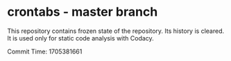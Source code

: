 # crontabs - master branch

This repository contains frozen state of the repository.
Its history is cleared. It is used only for static code
analysis with Codacy.

Commit Time: 1705381661